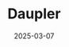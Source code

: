 ---  
layout: startup_page  
title: "Daupler"  
id: "daupler.com"  
permalink: "/dauplerdaupler.com03072025/"  
website: "https://daupler.com/"  
funding_round: "Series B"  
funding_amount: "$15M"  
investors: "Aqualateral, Burnt Island Ventures, KCRise Fund"  
about: "Daupler is a leading response management solution for utilities and municipalities. It leverages AI-powered data analysis and automation to streamline field operations, improve outage management for critical infrastructure, and enhance public services. The company's platform helps utilities efficiently manage water-related incidents, emergencies, and service disruptions."  
markets: "Utilities, Infrastructure, AI, CRM, GovTech, Information Technology, Software"  
hq: "Overland Park, Kansas, United States"  
founded_year: "2016"  
linkedin: "https://www.linkedin.com/company/daupler"  
twitter: "https://twitter.com/dauplerinc"  
instagram: ""  
facebook: ""  
crunchbase: "https://www.crunchbase.com/organization/daupler"  
pitchbook: "https://pitchbook.com/profiles/company/277178-23"  

date_display: "07-Mar-2025"  
date: "2025-03-07"

# SEO Optimization  
meta_title: "Daupler - Series B Funding ($15M)"  
meta_description: "Daupler, Daupler is a leading response management solution for utilities and municipalities. It leverages AI-powered data analysis and automation to streamline..."  
meta_keywords: "Daupler, Utilities, Infrastructure, AI, CRM, GovTech, Information Technology, Software, Series B funding"  
canonical_url: "https://startup.projectstartups.com/dauplerdaupler.com03072025/"  
---